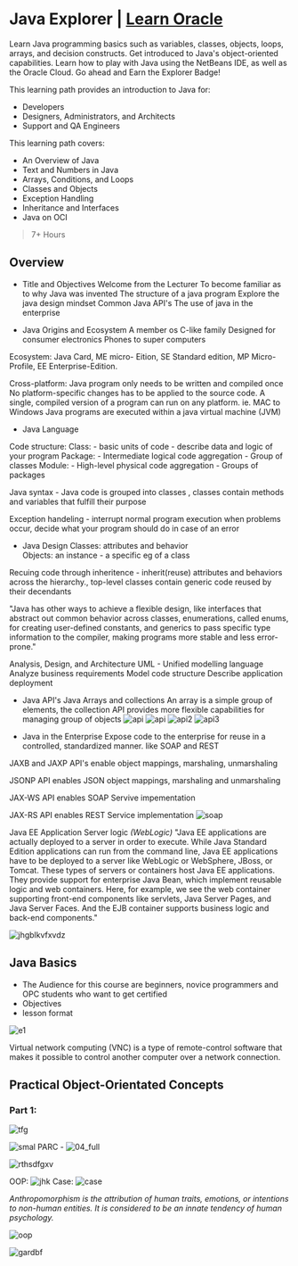 # Java Explorer | [Learn Oracle](https://learn.oracle.com/ols/learning-path/java-explorer/40805/79726)


Learn Java programming basics such as variables, classes, objects, loops, arrays, and decision constructs. Get introduced to Java's object-oriented capabilities. Learn how to play with Java using the NetBeans IDE, as well as the Oracle Cloud. Go ahead and Earn the Explorer Badge!

This learning path provides an introduction to Java for:

- Developers
- Designers, Administrators, and Architects
- Support and QA Engineers


This learning path covers:

- An Overview of Java
- Text and Numbers in Java
- Arrays, Conditions, and Loops
- Classes and Objects
- Exception Handling
- Inheritance and Interfaces
- Java on OCI

> 7+ Hours

## Overview 

- Title and Objectives 
Welcome from the Lecturer 
To become familiar as to why Java was invented 
The structure of a java program 
Explore the java design mindset 
Common Java API's 
The use of java in the enterprise 

- Java Origins and Ecosystem
A member os C-like family 
Designed for consumer electronics 
Phones to super computers 

Ecosystem: Java Card, ME micro- Eition, SE Standard edition, MP Micro-Profile, EE Enterprise-Edition.

Cross-platform: Java program only needs to be written and compiled once 
No platform-specific changes has to be applied to the source code. 
A single, compiled version of a program can run on any platform. ie. MAC to Windows 
Java programs are executed within a java virtual machine (JVM)


- Java Language 

Code structure: 
Class: - basic units of code - describe data and logic of your program 
Package: - Intermediate logical code aggregation - Group of classes 
Module: - High-level physical code aggregation - Groups of packages

Java syntax - Java code is grouped into classes , classes contain methods and variables that fulfill their purpose 

Exception handeling - interrupt normal program execution when problems occur, decide what your program should do in case of an error 


- Java Design 
Classes: attributes and behavior  
Objects: an instance - a specific eg of a class 

Recuing code through inheritence - inherit(reuse) attributes and behaviors across the hierarchy., top-level classes contain generic code reused by their decendants 

"Java has other ways to achieve a flexible design, like interfaces that abstract out common behavior across classes, enumerations, called enums, for creating user-defined constants, and generics to pass specific type information to the compiler, making programs more stable and less error-prone."

Analysis, Design, and Architecture 
UML - Unified modelling language 
Analyze business requirements 
Model code structure 
Describe application deployment 

- Java API's 
Java Arrays and collections 
An array is a simple group of elements, the collection API provides more flexible capabilities for managing group of objects 
![api](https://user-images.githubusercontent.com/83961643/182801860-0df61dab-d190-4806-b7de-73d6aaf06a5f.jpeg)
![api](https://user-images.githubusercontent.com/83961643/182802190-984aa1b7-a7c1-4071-b4c5-bfc475edd64b.jpeg)
![api2](https://user-images.githubusercontent.com/83961643/182802286-8e9fbc98-b7c9-4524-8d27-775c7204c294.jpeg)
![api3](https://user-images.githubusercontent.com/83961643/182802805-50d2d2f8-ee47-4576-8ea3-14acc81f0113.jpeg)


- Java in the Enterprise 
Expose code to the enterprise for reuse in a controlled, standardized manner. like SOAP and REST 

JAXB and JAXP API's enable object mappings, marshaling, unmarshaling 

JSONP API enables JSON object mappings, marshaling and unmarshaling 

JAX-WS API enables SOAP Servive impementation

JAX-RS API enables REST Service implementation 
![soap](https://user-images.githubusercontent.com/83961643/182803546-302e0f15-b985-44bd-89e8-772522dd38c4.jpeg)


Java EE Application Server logic _(WebLogic)_
"Java EE applications are actually deployed to a server in order to execute. While Java Standard Edition applications can run from the command line, Java EE applications have to be deployed to a server like WebLogic or WebSphere, JBoss, or Tomcat. These types of servers or containers host Java EE applications. They provide support for enterprise Java Bean, which implement reusable logic and web containers. Here, for example, we see the web container supporting front-end components like servlets, Java Server Pages, and Java Server Faces. And the EJB container supports business logic and back-end components."

![jhgblkvfxvdz](https://user-images.githubusercontent.com/83961643/182803858-9cbb096b-9498-424f-87a4-247ae11d00d5.jpeg)


## Java Basics 
- The Audience for this course are beginners, novice programmers and OPC students who want to get certified 
- Objectives
- lesson format

![e1](https://user-images.githubusercontent.com/83961643/182805718-3ddc4c00-c0c5-4d22-973a-3c20ef6adb7b.jpeg)

Virtual network computing (VNC) is a type of remote-control software that makes it possible to control another computer over a network connection.


## Practical Object-Orientated Concepts 

### Part 1: 
![tfg](https://user-images.githubusercontent.com/83961643/182810802-713ed368-895b-4eea-8784-0318e47b58c1.jpeg)

![smal](https://user-images.githubusercontent.com/83961643/182811536-cb0779b5-2ba6-4f9a-9b80-7ca168156354.jpeg)
PARC - ![04_full](https://user-images.githubusercontent.com/83961643/182811880-aace65f0-8340-4d88-a102-ba6d2c212eaa.jpeg)

![rthsdfgxv](https://user-images.githubusercontent.com/83961643/182812025-6c17dba8-7d48-44bb-998d-b7e6ff1ba039.jpeg)

OOP: ![jhk](https://user-images.githubusercontent.com/83961643/182812399-84d26c54-756e-45ca-b5ad-5bcf74458fec.jpeg)
Case: 
![case](https://user-images.githubusercontent.com/83961643/182813825-fabd1135-f655-4a38-8137-f3677148371b.jpeg)

_Anthropomorphism is the attribution of human traits, emotions, or intentions to non-human entities. It is considered to be an innate tendency of human psychology._

![oop](https://user-images.githubusercontent.com/83961643/182814508-d89b1934-a44c-4a02-8220-d3f76a3bc71e.jpeg)

![gardbf](https://user-images.githubusercontent.com/83961643/182814788-b4e7c302-7d02-431c-831f-c14472c3461a.jpeg)


